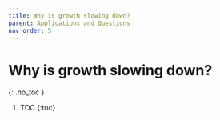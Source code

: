 ```yaml
---
title: Why is growth slowing down?
parent: Applications and Questions
nav_order: 5
---
```


# Why is growth slowing down?
{: .no_toc }

1. TOC 
{:toc}


